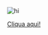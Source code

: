 
<img src="https://cdn.shopify.com/s/files/1/1061/1924/products/4_large.png" alt="hi" class="inline"/>

[Cliqua aqui!](bon.png)
